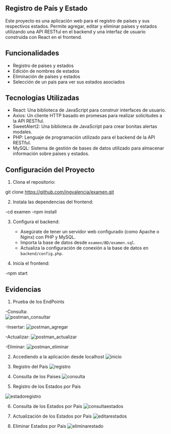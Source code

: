 ## Registro de País y Estado

Este proyecto es una aplicación web para el registro de países y sus respectivos estados. Permite agregar, editar y eliminar países y estados utilizando una API RESTful en el backend y una interfaz de usuario construida con React en el frontend.

## Funcionalidades

- Registro de países y estados
- Edición de nombres de estados
- Eliminación de países y estados
- Selección de un país para ver sus estados asociados

## Tecnologías Utilizadas

- React: Una biblioteca de JavaScript para construir interfaces de usuario.
- Axios: Un cliente HTTP basado en promesas para realizar solicitudes a la API RESTful.
- SweetAlert2: Una biblioteca de JavaScript para crear bonitas alertas modales.
- PHP: Lenguaje de programación utilizado para el backend de la API RESTful.
- MySQL: Sistema de gestión de bases de datos utilizado para almacenar información sobre países y estados.

## Configuración del Proyecto

1. Clona el repositorio:

git clone https://github.com/ingvalencia/examen.git

2. Instala las dependencias del frontend:

  -cd examen
  -npm install


3. Configura el backend:

   - Asegúrate de tener un servidor web configurado (como Apache o Nginx) con PHP y MySQL.
   - Importa la base de datos desde `examen/BD/examen.sql`.
   - Actualiza la configuración de conexión a la base de datos en `backend/config.php`.

4. Inicia el frontend:

  -npm start

## Evidencias

1. Prueba de los EndPoints

-Consulta:   
![postman_consultar](https://github.com/ingvalencia/examen/assets/68766893/1639dd65-f208-4dae-87b1-fe0fa5a3b1f9)



-Insertar:
![postman_agregar](https://github.com/ingvalencia/examen/assets/68766893/7f36b912-acf8-4c02-923c-2a3285788274)



-Actualizar:
![postman_actualizar](https://github.com/ingvalencia/examen/assets/68766893/8dd4b6ea-6fcb-490f-846e-d5cf93c3b625)



-Eliminar:
![postman_eliminar](https://github.com/ingvalencia/examen/assets/68766893/c8195dee-b256-4b28-883e-9c481328610d)



2.  Accediendo a la aplicación desde localhost
![inicio](https://github.com/ingvalencia/examen/assets/68766893/c1fcc022-68d3-43c1-ba87-a644a119df55)



3.  Registro del Pais
![registro](https://github.com/ingvalencia/examen/assets/68766893/9b285172-dfd1-474f-a379-93fc5be50087)



4. Consulta de los Paises
![consulta](https://github.com/ingvalencia/examen/assets/68766893/c0bcd289-ffee-4bcc-9dab-18e1a06cb038)



5. Registro de los Estados por Pais 

![estadoregistro](https://github.com/ingvalencia/examen/assets/68766893/7d41b125-7540-4543-a4a6-1de4d562508f)



6.  Consulta de los Estados por Pais
![consultaestados](https://github.com/ingvalencia/examen/assets/68766893/141242b4-1983-4b39-8808-5b1f5c54bf91)



7.  Actualización de los Estados por Pais
![editarestados](https://github.com/ingvalencia/examen/assets/68766893/3e919a0f-75f5-432f-8087-fa2db12edb87)



8.  Eliminar Estados por Pais
![eliminarestado](https://github.com/ingvalencia/examen/assets/68766893/91730a4b-109f-452b-b5ce-88f1c307121c)

   

